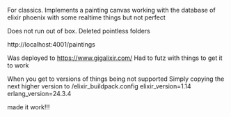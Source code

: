 For classics. Implements a painting canvas working with the database of elixir phoenix with some realtime things but not perfect 

Does not run out of box. Deleted pointless folders


http://localhost:4001/paintings

Was deployed to https://www.gigalixir.com/
Had to futz with things to get it to work

When you get to versions of things being not supported
Simply copying the next higher version to 
/elixir_buildpack.config
elixir_version=1.14
erlang_version=24.3.4

made it work!!!
